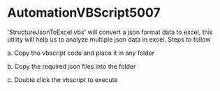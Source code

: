 # AutomationVBScript5007
'StructureJsonToExcel.vbs' will convert a json format data to excel, this utility will help us to analyze multiple json data in excel. Steps to follow

a. Copy the vbscript code and place it in any folder

b. Copy the required json files into the folder

c. Double click the vbscript to execute
